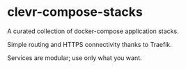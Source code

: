# clevr-compose-stacks

A curated collection of docker-compose application stacks.

Simple routing and HTTPS connectivity thanks to Traefik.

Services are modular; use only what you want.
